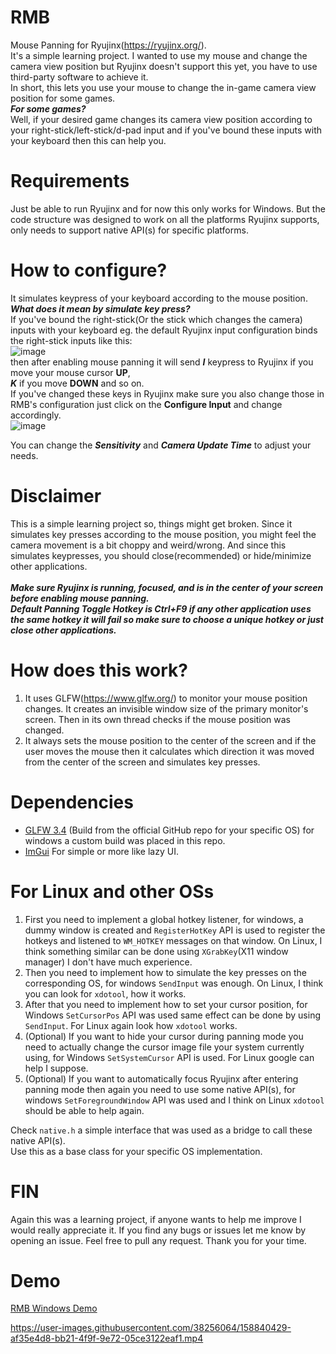 # RMB
Mouse Panning for Ryujinx(https://ryujinx.org/).<br/>
It's a simple learning project. I wanted to use my mouse and change the camera view position but Ryujinx doesn't support this yet, you have to use third-party software to achieve it.<br/>
In short, this lets you use your mouse to change the in-game camera view position for some games.<br/>
**_For some games?_**<br/>
Well, if your desired game changes its camera view position according to your right-stick/left-stick/d-pad input and if you've bound these inputs with your keyboard then this can help you.


# Requirements
Just be able to run Ryujinx and for now this only works for Windows.
But the code structure was designed to work on all the platforms Ryujinx supports, only needs to support native API(s) for specific platforms.

# How to configure?
It simulates keypress of your keyboard according to the mouse position.<br/>
**_What does it mean by simulate key press?_**<br/>
If you've bound the right-stick(Or the stick which changes the camera) inputs with your keyboard eg. the default Ryujinx input configuration binds the right-stick inputs like this:<br/>
![image](https://i.ibb.co/CbptV6w/image.png)<br/>
then after enabling mouse panning it will send **_I_** keypress to Ryujinx if you move your mouse cursor **UP**,<br/>
**_K_** if you move **DOWN** and so on.<br/>
If you've changed these keys in Ryujinx make sure you also change those in RMB's configuration just click on the **Configure Input** and change accordingly.<br/>
![image](https://i.ibb.co/r4Qjnyr/image.png)<br/>

You can change the **_Sensitivity_** and **_Camera Update Time_** to adjust your needs.

# Disclaimer
This is a simple learning project so, things might get broken. Since it simulates key presses according to the mouse position, you might feel the camera movement is a bit choppy and weird/wrong. And since this simulates keypresses, you should close(recommended) or hide/minimize other applications.<br/><br/>
**_Make sure Ryujinx is running, focused, and is in the center of your screen before enabling mouse panning._**<br/>
**_Default Panning Toggle Hotkey is Ctrl+F9 if any other application uses the same hotkey it will fail so make sure to choose a unique hotkey or just close other applications._**

# How does this work?
1. It uses GLFW(https://www.glfw.org/) to monitor your mouse position changes. It creates an invisible window size of the primary monitor's screen. Then in its own thread checks if the mouse position was changed.
2. It always sets the mouse position to the center of the screen and if the user moves the mouse then it calculates which direction it was moved from the center of the screen and simulates key presses.

# Dependencies
* [GLFW 3.4](https://github.com/glfw/glfw/) (Build from the official GitHub repo for your specific OS) for windows a custom build was placed in this repo.
* [ImGui](https://github.com/ocornut/imgui) For simple or more like lazy UI.

# For Linux and other OSs
1. First you need to implement a global hotkey listener, for windows, a dummy window is created and `RegisterHotKey` API is used to register the hotkeys and listened to `WM_HOTKEY` messages on that window. On Linux, I think something similar can be done using `XGrabKey`(X11 window manager) I don't have much experience.
2. Then you need to implement how to simulate the key presses on the corresponding OS, for windows `SendInput` was enough. On Linux, I think you can look for `xdotool`, how it works.
3. After that you need to implement how to set your cursor position, for Windows `SetCursorPos` API was used same effect can be done by using `SendInput`. For Linux again look how `xdotool` works.
4. (Optional) If you want to hide your cursor during panning mode you need to actually change the cursor image file your system currently using, for Windows `SetSystemCursor` API is used. For Linux google can help I suppose.
5. (Optional) If you want to automatically focus Ryujinx after entering panning mode then again you need to use some native API(s), for windows `SetForegroundWindow` API was used and I think on Linux `xdotool` should be able to help again.

Check `native.h` a simple interface that was used as a bridge to call these native API(s).<br/>
Use this as a base class for your specific OS implementation.

# FIN
Again this was a learning project, if anyone wants to help me improve I would really appreciate it. If you find any bugs or issues let me know by opening an issue. Feel free to pull any request. Thank you for your time.

# Demo
[RMB Windows Demo](https://github.com/IamSanjid/RMB/files/8288042/RMB-demo.zip)

https://user-images.githubusercontent.com/38256064/158840429-af35e4d8-bb21-4f9f-9e72-05ce3122eaf1.mp4

